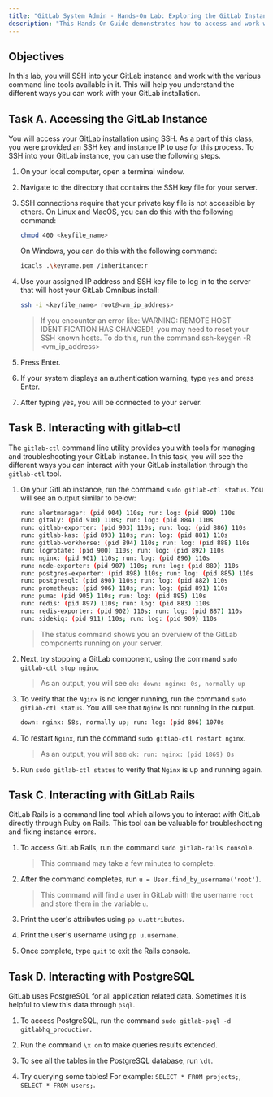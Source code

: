 ```yaml
---
title: "GitLab System Admin - Hands-On Lab: Exploring the GitLab Instance"
description: "This Hands-On Guide demonstrates how to access and work with command line tools in your GitLab instance"
---
```


## Objectives

In this lab, you will SSH into your GitLab instance and work with the various command line tools available in it. This will help you understand the different ways you can work with your GitLab installation.

## Task A. Accessing the GitLab Instance

You will access your GitLab installation using SSH. As a part of this class, you were provided an SSH key and instance IP to use for this process. To SSH into your GitLab instance, you can use the following steps.

1. On your local computer, open a terminal window.

1. Navigate to the directory that contains the SSH key file for your server.

1. SSH connections require that your private key file is not accessible by others. On Linux and MacOS, you can do this with the following command:

    ```bash
    chmod 400 <keyfile_name>
    ```

    On Windows, you can do this with the following command:

    ```bash
    icacls .\keyname.pem /inheritance:r
    ```

1. Use your assigned IP address and SSH key file to log in to the server that will host your GitLab Omnibus install:

    ```bash
    ssh -i <keyfile_name> root@<vm_ip_address>
    ```

    > If you encounter an error like: WARNING: REMOTE HOST IDENTIFICATION HAS CHANGED!, you may need to reset your SSH known hosts. To do this, run the command ssh-keygen -R <vm_ip_address>

1. Press Enter. 

1. If your system displays an authentication warning, type `yes` and press Enter.

1. After typing yes, you will be connected to your server.

## Task B. Interacting with gitlab-ctl

The `gitlab-ctl` command line utility provides you with tools for managing and troubleshooting your GitLab instance. In this task, you will see the different ways you can interact with your GitLab installation through the `gitlab-ctl` tool.

1. On your GitLab instance, run the command `sudo gitlab-ctl status`. You will see an output similar to below:

    ```bash
    run: alertmanager: (pid 904) 110s; run: log: (pid 899) 110s
    run: gitaly: (pid 910) 110s; run: log: (pid 884) 110s
    run: gitlab-exporter: (pid 903) 110s; run: log: (pid 886) 110s
    run: gitlab-kas: (pid 893) 110s; run: log: (pid 881) 110s
    run: gitlab-workhorse: (pid 894) 110s; run: log: (pid 888) 110s
    run: logrotate: (pid 900) 110s; run: log: (pid 892) 110s
    run: nginx: (pid 901) 110s; run: log: (pid 896) 110s
    run: node-exporter: (pid 907) 110s; run: log: (pid 889) 110s
    run: postgres-exporter: (pid 898) 110s; run: log: (pid 885) 110s
    run: postgresql: (pid 890) 110s; run: log: (pid 882) 110s
    run: prometheus: (pid 906) 110s; run: log: (pid 891) 110s
    run: puma: (pid 905) 110s; run: log: (pid 895) 110s
    run: redis: (pid 897) 110s; run: log: (pid 883) 110s
    run: redis-exporter: (pid 902) 110s; run: log: (pid 887) 110s
    run: sidekiq: (pid 911) 110s; run: log: (pid 909) 110s
    ```

    > The status command shows you an overview of the GitLab components running on your server. 

1. Next, try stopping a GitLab component, using the command `sudo gitlab-ctl stop nginx`.

    > As an output, you will see `ok: down: nginx: 0s, normally up`

1. To verify that the `Nginx` is no longer running, run the command `sudo gitlab-ctl status`. You will see that `Nginx` is not running in the output.

    ```bash
    down: nginx: 58s, normally up; run: log: (pid 896) 1070s
    ```

1. To restart `Nginx`, run the command `sudo gitlab-ctl restart nginx`.

    > As an output, you will see `ok: run: nginx: (pid 1869) 0s`

1. Run `sudo gitlab-ctl status` to verify that `Nginx` is up and running again.

## Task C. Interacting with GitLab Rails

GitLab Rails is a command line tool which allows you to interact with GitLab directly through Ruby on Rails. This tool can be valuable for troubleshooting and fixing instance errors. 

1. To access GitLab Rails, run the command `sudo gitlab-rails console`.

    > This command may take a few minutes to complete.

1. After the command completes, run `u = User.find_by_username('root')`.

    > This command will find a user in GitLab with the username `root` and store them in the variable `u`.

1. Print the user's attributes using `pp u.attributes`.

1. Print the user's username using `pp u.username`.

1. Once complete, type `quit` to exit the Rails console.

## Task D. Interacting with PostgreSQL

GitLab uses PostgreSQL for all application related data. Sometimes it is helpful to view this data through `psql`. 

1. To access PostgreSQL, run the command `sudo gitlab-psql -d gitlabhq_production`.

1. Run the command `\x on` to make queries results extended.

1. To see all the tables in the PostgreSQL database, run `\dt`.

1. Try querying some tables! For example: `SELECT * FROM projects;`, `SELECT * FROM users;`.
